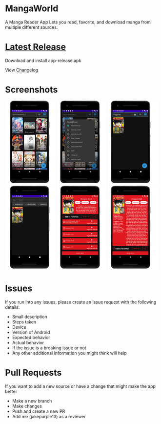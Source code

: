 # MangaWorld
A Manga Reader App
Lets you read, favorite, and download manga from multiple different sources.

# [Latest Release](https://github.com/jakepurple13/MangaWorld/releases/latest)
Download and install app-release.apk

View [Changelog](https://github.com/jakepurple13/MangaWorld/blob/master/app/src/main/res/raw/update_changelog.json)

# Screenshots
<p align="center">
  <img src="/ss/main.png" width="32%"/>
  <img src="/ss/sources.png" width="32%"/>
  <img src="/ss/search.png" width="32%"/>
  <img src="/ss/favorites.png" width="32%"/>
  <img src="/ss/mangaInfo.png" width="32%"/>
  <img src="/ss/moreInfo.png" width="32%"/>
</p>

# Issues

If you run into any issues, please create an issue request with the following details:

- Small description
- Steps taken
- Device
- Version of Android
- Expected behavior
- Actual behavior
- If the issue is a breaking issue or not
- Any other additional information you might think will help

# Pull Requests

If you want to add a new source or have a change that might make the app better

- Make a new branch
- Make changes
- Push and create a new PR
- Add me (jakepurple13) as a reviewer
